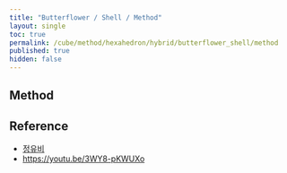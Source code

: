 ```yaml
---
title: "Butterflower / Shell / Method"
layout: single
toc: true
permalink: /cube/method/hexahedron/hybrid/butterflower_shell/method
published: true
hidden: false
---
```


<head>
  <base target="_blank">
</head>



## Method



## Reference

- [정유비](https://youtu.be/7bhymHBeXSA)
- <https://youtu.be/3WY8-pKWUXo>
